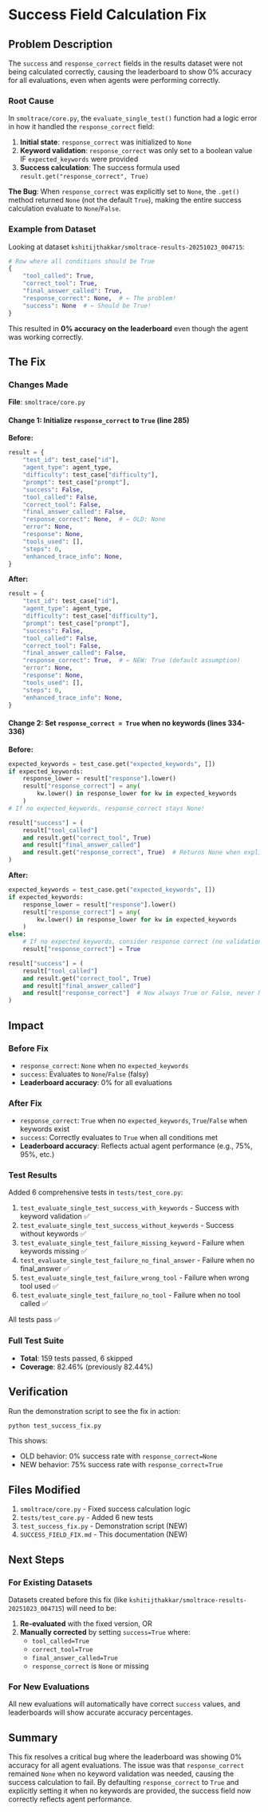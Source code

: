 # Success Field Calculation Fix

## Problem Description

The `success` and `response_correct` fields in the results dataset were not being calculated correctly, causing the leaderboard to show 0% accuracy for all evaluations, even when agents were performing correctly.

### Root Cause

In `smoltrace/core.py`, the `evaluate_single_test()` function had a logic error in how it handled the `response_correct` field:

1. **Initial state**: `response_correct` was initialized to `None`
2. **Keyword validation**: `response_correct` was only set to a boolean value IF `expected_keywords` were provided
3. **Success calculation**: The success formula used `result.get("response_correct", True)`

**The Bug**: When `response_correct` was explicitly set to `None`, the `.get()` method returned `None` (not the default `True`), making the entire success calculation evaluate to `None`/`False`.

### Example from Dataset

Looking at dataset `kshitijthakkar/smoltrace-results-20251023_004715`:

```python
# Row where all conditions should be True
{
    "tool_called": True,
    "correct_tool": True,
    "final_answer_called": True,
    "response_correct": None,  # ← The problem!
    "success": None  # ← Should be True!
}
```

This resulted in **0% accuracy on the leaderboard** even though the agent was working correctly.

## The Fix

### Changes Made

**File**: `smoltrace/core.py`

#### Change 1: Initialize `response_correct` to `True` (line 285)

**Before:**
```python
result = {
    "test_id": test_case["id"],
    "agent_type": agent_type,
    "difficulty": test_case["difficulty"],
    "prompt": test_case["prompt"],
    "success": False,
    "tool_called": False,
    "correct_tool": False,
    "final_answer_called": False,
    "response_correct": None,  # ← OLD: None
    "error": None,
    "response": None,
    "tools_used": [],
    "steps": 0,
    "enhanced_trace_info": None,
}
```

**After:**
```python
result = {
    "test_id": test_case["id"],
    "agent_type": agent_type,
    "difficulty": test_case["difficulty"],
    "prompt": test_case["prompt"],
    "success": False,
    "tool_called": False,
    "correct_tool": False,
    "final_answer_called": False,
    "response_correct": True,  # ← NEW: True (default assumption)
    "error": None,
    "response": None,
    "tools_used": [],
    "steps": 0,
    "enhanced_trace_info": None,
}
```

#### Change 2: Set `response_correct = True` when no keywords (lines 334-336)

**Before:**
```python
expected_keywords = test_case.get("expected_keywords", [])
if expected_keywords:
    response_lower = result["response"].lower()
    result["response_correct"] = any(
        kw.lower() in response_lower for kw in expected_keywords
    )
# If no expected_keywords, response_correct stays None!

result["success"] = (
    result["tool_called"]
    and result.get("correct_tool", True)
    and result["final_answer_called"]
    and result.get("response_correct", True)  # Returns None when explicitly None!
)
```

**After:**
```python
expected_keywords = test_case.get("expected_keywords", [])
if expected_keywords:
    response_lower = result["response"].lower()
    result["response_correct"] = any(
        kw.lower() in response_lower for kw in expected_keywords
    )
else:
    # If no expected keywords, consider response correct (no validation needed)
    result["response_correct"] = True

result["success"] = (
    result["tool_called"]
    and result.get("correct_tool", True)
    and result["final_answer_called"]
    and result["response_correct"]  # Now always True or False, never None
)
```

## Impact

### Before Fix
- `response_correct`: `None` when no `expected_keywords`
- `success`: Evaluates to `None`/`False` (falsy)
- **Leaderboard accuracy**: 0% for all evaluations

### After Fix
- `response_correct`: `True` when no `expected_keywords`, `True`/`False` when keywords exist
- `success`: Correctly evaluates to `True` when all conditions met
- **Leaderboard accuracy**: Reflects actual agent performance (e.g., 75%, 95%, etc.)

### Test Results

Added 6 comprehensive tests in `tests/test_core.py`:

1. `test_evaluate_single_test_success_with_keywords` - Success with keyword validation ✅
2. `test_evaluate_single_test_success_without_keywords` - Success without keywords ✅
3. `test_evaluate_single_test_failure_missing_keyword` - Failure when keywords missing ✅
4. `test_evaluate_single_test_failure_no_final_answer` - Failure when no final_answer ✅
5. `test_evaluate_single_test_failure_wrong_tool` - Failure when wrong tool used ✅
6. `test_evaluate_single_test_failure_no_tool` - Failure when no tool called ✅

All tests pass ✅

### Full Test Suite
- **Total**: 159 tests passed, 6 skipped
- **Coverage**: 82.46% (previously 82.44%)

## Verification

Run the demonstration script to see the fix in action:

```bash
python test_success_fix.py
```

This shows:
- OLD behavior: 0% success rate with `response_correct=None`
- NEW behavior: 75% success rate with `response_correct=True`

## Files Modified

1. `smoltrace/core.py` - Fixed success calculation logic
2. `tests/test_core.py` - Added 6 new tests
3. `test_success_fix.py` - Demonstration script (NEW)
4. `SUCCESS_FIELD_FIX.md` - This documentation (NEW)

## Next Steps

### For Existing Datasets

Datasets created before this fix (like `kshitijthakkar/smoltrace-results-20251023_004715`) will need to be:
1. **Re-evaluated** with the fixed version, OR
2. **Manually corrected** by setting `success=True` where:
   - `tool_called=True`
   - `correct_tool=True`
   - `final_answer_called=True`
   - `response_correct` is `None` or missing

### For New Evaluations

All new evaluations will automatically have correct `success` values, and leaderboards will show accurate accuracy percentages.

## Summary

This fix resolves a critical bug where the leaderboard was showing 0% accuracy for all agent evaluations. The issue was that `response_correct` remained `None` when no keyword validation was needed, causing the success calculation to fail. By defaulting `response_correct` to `True` and explicitly setting it when no keywords are provided, the success field now correctly reflects agent performance.
